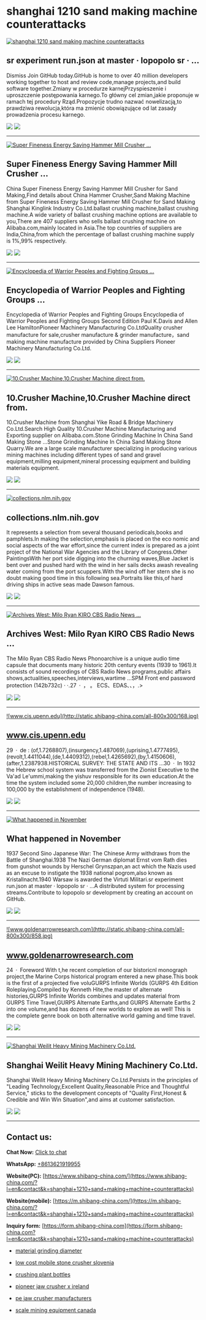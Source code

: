 # shanghai 1210 sand making machine counterattacks

<a href="https://swt.shibang-china.com/?l=en&img&k=shanghai+1210+sand+making+machine+counterattacks" target="_blank">![shanghai 1210 sand making machine counterattacks](http://static.shibang-china.com/all-800x300/296.jpg)</a>

## sr experiment run.json at master &#183; lopopolo sr &#183; …
Dismiss Join GitHub today.GitHub is home to over 40 million developers working together to host and review code,manage projects,and build software together.Zmiany w procedurze karnejPrzyspieszenie i uproszczenie postępowania karnego.To gł&#243;wny cel zmian,jakie proponuje w ramach tej procedury Rząd.Propozycje trudno nazwać nowelizacją,to prawdziwa rewolucja,kt&#243;ra ma zmienić obowiązujące od lat zasady prowadzenia procesu karnego.


<a href="https://whatsapp.shibangsoft.com/WhatsApp.php" target="_blank" title="WhatsApp">![](http://static.shibang-china.com/icon/whatsapp.png)</a> <a href="https://swt.shibang-china.com/?l=en&icon&k=shanghai+1210+sand+making+machine+counterattacks" target="_blank">![](http://static.shibang-china.com/icon/chat-en.png)</a>

---

<a href="https://swt.shibang-china.com/?l=en&img&k=shanghai+1210+sand+making+machine+counterattacks" target="_blank">![Super Fineness Energy Saving Hammer Mill Crusher …](http://static.shibang-china.com/all-800x300/1483.jpg)</a>

## Super Fineness Energy Saving Hammer Mill Crusher …
China Super Fineness Energy Saving Hammer Mill Crusher for Sand Making,Find details about China Hammer Crusher,Sand Making Machine from Super Fineness Energy Saving Hammer Mill Crusher for Sand Making Shanghai Kinglink Industry Co.Ltd.ballast crushing machine,ballast crushing machine.A wide variety of ballast crushing machine options are available to you,There are 407 suppliers who sells ballast crushing machine on Alibaba.com,mainly located in Asia.The top countries of suppliers are India,China,from which the percentage of ballast crushing machine supply is 1%,99% respectively.


<a href="https://whatsapp.shibangsoft.com/WhatsApp.php" target="_blank" title="WhatsApp">![](http://static.shibang-china.com/icon/whatsapp.png)</a> <a href="https://swt.shibang-china.com/?l=en&icon&k=shanghai+1210+sand+making+machine+counterattacks" target="_blank">![](http://static.shibang-china.com/icon/chat-en.png)</a>

---

<a href="https://swt.shibang-china.com/?l=en&img&k=shanghai+1210+sand+making+machine+counterattacks" target="_blank">![Encyclopedia of Warrior Peoples and Fighting Groups …](http://static.shibang-china.com/all-800x300/850.jpg)</a>

## Encyclopedia of Warrior Peoples and Fighting Groups …
Encyclopedia of Warrior Peoples and Fighting Groups Encyclopedia of Warrior Peoples and Fighting Groups Second Edition Paul K.Davis and Allen Lee HamiltonPioneer Machinery Manufacturing Co.LtdQuality crusher manufacture for sale,crusher manufacture &amp; grinder manufacture，sand making machine manufacture provided by China Suppliers Pioneer Machinery Manufacturing Co.Ltd.


<a href="https://whatsapp.shibangsoft.com/WhatsApp.php" target="_blank" title="WhatsApp">![](http://static.shibang-china.com/icon/whatsapp.png)</a> <a href="https://swt.shibang-china.com/?l=en&icon&k=shanghai+1210+sand+making+machine+counterattacks" target="_blank">![](http://static.shibang-china.com/icon/chat-en.png)</a>

---

<a href="https://swt.shibang-china.com/?l=en&img&k=shanghai+1210+sand+making+machine+counterattacks" target="_blank">![10.Crusher Machine,10.Crusher Machine direct from.](http://static.shibang-china.com/all-800x300/56.jpg)</a>

## 10.Crusher Machine,10.Crusher Machine direct from.
10.Crusher Machine from Shanghai Yike Road &amp; Bridge Machinery Co.Ltd.Search High Quality 10.Crusher Machine Manufacturing and Exporting supplier on Alibaba.com.Stone Grinding Machine In China Sand Making Stone …Stone Grinding Machine In China Sand Making Stone Quarry.We are a large scale manufacturer specializing in producing various mining machines including different types of sand and gravel equipment,milling equipment,mineral processing equipment and building materials equipment.


<a href="https://whatsapp.shibangsoft.com/WhatsApp.php" target="_blank" title="WhatsApp">![](http://static.shibang-china.com/icon/whatsapp.png)</a> <a href="https://swt.shibang-china.com/?l=en&icon&k=shanghai+1210+sand+making+machine+counterattacks" target="_blank">![](http://static.shibang-china.com/icon/chat-en.png)</a>

---

<a href="https://swt.shibang-china.com/?l=en&img&k=shanghai+1210+sand+making+machine+counterattacks" target="_blank">![collections.nlm.nih.gov](http://static.shibang-china.com/all-800x300/1475.jpg)</a>

## collections.nlm.nih.gov
It represents a selection from several thousand periodicals,books and pamphlets.In making the selection,emphasis is placed on the eco nomic and social aspects of the war effort,since the current index is prepared as a joint project of the National War Agencies and the Library of Congress.Other PaintingsWith her port side digging into the churning waves,Blue Jacket is bent over and pushed hard with the wind in her sails decks awash revealing water coming from the port scuppers.With the wind off her stern she is no doubt making good time in this following sea.Portraits like this,of hard driving ships in active seas made Dawson famous.


<a href="https://whatsapp.shibangsoft.com/WhatsApp.php" target="_blank" title="WhatsApp">![](http://static.shibang-china.com/icon/whatsapp.png)</a> <a href="https://swt.shibang-china.com/?l=en&icon&k=shanghai+1210+sand+making+machine+counterattacks" target="_blank">![](http://static.shibang-china.com/icon/chat-en.png)</a>

---

<a href="https://swt.shibang-china.com/?l=en&img&k=shanghai+1210+sand+making+machine+counterattacks" target="_blank">![Archives West: Milo Ryan KIRO CBS Radio News …](http://static.shibang-china.com/all-800x300/840.jpg)</a>

## Archives West: Milo Ryan KIRO CBS Radio News …
The Milo Ryan CBS Radio News Phonoarchive is a unique audio time capsule that documents many historic 20th century events (1939 to 1961).It consists of sound recordings of CBS Radio News programs,public affairs shows,actualities,speeches,interviews,wartime …SPM Front end password protection (142b732c) &#183; &#183;.27&ensp;&#0183;&ensp;， 。 ECS、EDAS、、，.&gt;


<a href="https://whatsapp.shibangsoft.com/WhatsApp.php" target="_blank" title="WhatsApp">![](http://static.shibang-china.com/icon/whatsapp.png)</a> <a href="https://swt.shibang-china.com/?l=en&icon&k=shanghai+1210+sand+making+machine+counterattacks" target="_blank">![](http://static.shibang-china.com/icon/chat-en.png)</a>

---

<a href="https://swt.shibang-china.com/?l=en&img&k=shanghai+1210+sand+making+machine+counterattacks" target="_blank">![www.cis.upenn.edu](http://static.shibang-china.com/all-800x300/168.jpg)</a>

## www.cis.upenn.edu
29&ensp;&#0183;&ensp;de : (of,1.7268807),(insurgency,1.487069),(uprising,1.4777495),(revolt,1.4411044),(de,1.4409312),(rebel,1.4265692),(by,1.4150606),(after,1.2387938.HISTORICAL SURVEY: THE STATE AND ITS …30&ensp;&#0183;&ensp;In 1932 the Hebrew school system was transferred from the Zionist Executive to the Va'ad Le'ummi,making the yishuv responsible for its own education.At the time the system included some 20,000 children,the number increasing to 100,000 by the establishment of independence (1948).


<a href="https://whatsapp.shibangsoft.com/WhatsApp.php" target="_blank" title="WhatsApp">![](http://static.shibang-china.com/icon/whatsapp.png)</a> <a href="https://swt.shibang-china.com/?l=en&icon&k=shanghai+1210+sand+making+machine+counterattacks" target="_blank">![](http://static.shibang-china.com/icon/chat-en.png)</a>

---

<a href="https://swt.shibang-china.com/?l=en&img&k=shanghai+1210+sand+making+machine+counterattacks" target="_blank">![What happened in November](http://static.shibang-china.com/all-800x300/171.jpg)</a>

## What happened in November
1937 Second Sino Japanese War: The Chinese Army withdraws from the Battle of Shanghai.1938 The Nazi German diplomat Ernst vom Rath dies from gunshot wounds by Herschel Grynszpan,an act which the Nazis used as an excuse to instigate the 1938 national pogrom,also known as Kristallnacht.1940 Warsaw is awarded the Virtuti Militari.sr experiment run.json at master &#183; lopopolo sr &#183; …A distributed system for processing streams.Contribute to lopopolo sr development by creating an account on GitHub.


<a href="https://whatsapp.shibangsoft.com/WhatsApp.php" target="_blank" title="WhatsApp">![](http://static.shibang-china.com/icon/whatsapp.png)</a> <a href="https://swt.shibang-china.com/?l=en&icon&k=shanghai+1210+sand+making+machine+counterattacks" target="_blank">![](http://static.shibang-china.com/icon/chat-en.png)</a>

---

<a href="https://swt.shibang-china.com/?l=en&img&k=shanghai+1210+sand+making+machine+counterattacks" target="_blank">![www.goldenarrowresearch.com](http://static.shibang-china.com/all-800x300/858.jpg)</a>

## www.goldenarrowresearch.com
24&ensp;&#0183;&ensp;Foreword With t,he recent completion of our bistoricnl monograph project,the Marine Corps historical program entered a new phase.This book is the first of a projected five voluGURPS Infinite Worlds (GURPS 4th Edition Roleplaying.Compiled by Kenneth Hite,the master of alternate histories,GURPS Infinite Worlds combines and updates material from GURPS Time Travel,GURPS Alternate Earths,and GURPS Alternate Earths 2 into one volume,and has dozens of new worlds to explore as well! This is the complete genre book on both alternative world gaming and time travel.


<a href="https://whatsapp.shibangsoft.com/WhatsApp.php" target="_blank" title="WhatsApp">![](http://static.shibang-china.com/icon/whatsapp.png)</a> <a href="https://swt.shibang-china.com/?l=en&icon&k=shanghai+1210+sand+making+machine+counterattacks" target="_blank">![](http://static.shibang-china.com/icon/chat-en.png)</a>

---

<a href="https://swt.shibang-china.com/?l=en&img&k=shanghai+1210+sand+making+machine+counterattacks" target="_blank">![Shanghai Weilit Heavy Mining Machinery Co.Ltd.](http://static.shibang-china.com/all-800x300/302.jpg)</a>

## Shanghai Weilit Heavy Mining Machinery Co.Ltd.
Shanghai Weilit Heavy Mining Machinery Co.Ltd.Persists in the principles of &quot;Leading Technology,Excellent Quality,Reasonable Price and Thoughtful Service,&quot; sticks to the development concepts of &quot;Quality First,Honest &amp; Credible and Win Win Situation&quot;,and aims at customer satisfaction.

<a href="https://whatsapp.shibangsoft.com/WhatsApp.php" target="_blank" title="WhatsApp">![](http://static.shibang-china.com/icon/whatsapp.png)</a> <a href="https://swt.shibang-china.com/?l=en&icon&k=shanghai+1210+sand+making+machine+counterattacks" target="_blank">![](http://static.shibang-china.com/icon/chat-en.png)</a>

---
## Contact us:

**Chat Now:** [Click to chat](https://swt.shibang-china.com?l=en&contact&k=shanghai+1210+sand+making+machine+counterattacks)

**WhatsApp:**  [+8613621919955](https://whatsapp.shibangsoft.com/WhatsApp.php)

**Website(PC):** [https://www.shibang-china.com/](https://www.shibang-china.com/?l=en&contact&k=shanghai+1210+sand+making+machine+counterattacks)

**Website(mobile):** [https://m.shibang-china.com/](https://m.shibang-china.com/?l=en&contact&k=shanghai+1210+sand+making+machine+counterattacks)

**Inquiry form:** [https://form.shibang-china.com](https://form.shibang-china.com?l=en&contact&k=shanghai+1210+sand+making+machine+counterattacks)

* [material grinding diameter](../153/material%20grinding%20diameter.md)

* [low cost mobile stone crusher slovenia](../160/low%20cost%20mobile%20stone%20crusher%20slovenia.md)

* [crushing plant bottles](../155/crushing%20plant%20bottles.md)

* [pioneer jaw crusher x ireland](../160/pioneer%20jaw%20crusher%20x%20ireland.md)

* [pe jaw crusher manufacturers](../159/pe%20jaw%20crusher%20manufacturers.md)

* [scale mining equipment canada](../155/scale%20mining%20equipment%20canada.md)